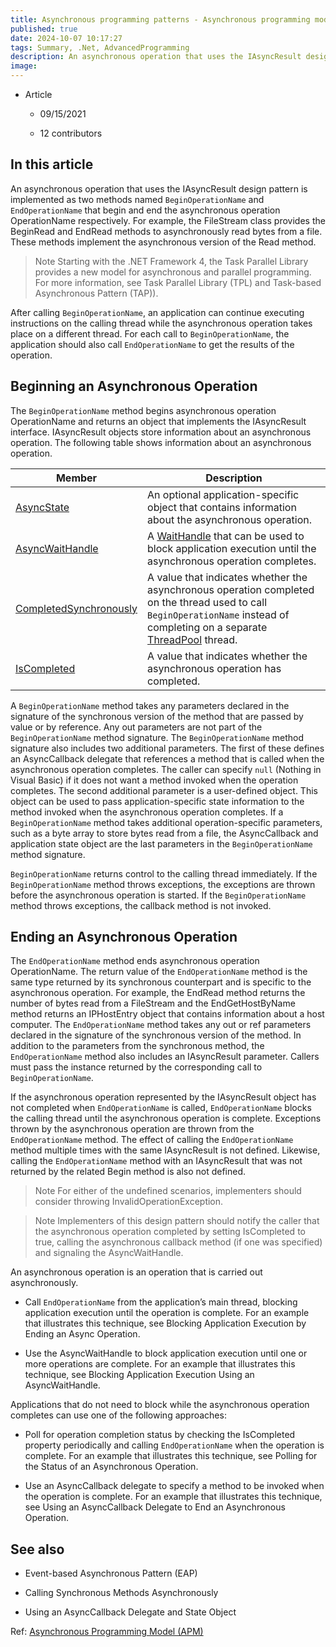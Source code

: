 ```yaml
---
title: Asynchronous programming patterns - Asynchronous programming model (APM) - Overview
published: true
date: 2024-10-07 10:17:27
tags: Summary, .Net, AdvancedProgramming
description: An asynchronous operation that uses the IAsyncResult design pattern is implemented as two methods named BeginOperationName and EndOperationName that begin and end the asynchronous operation OperationName respectively. For example, the FileStream class provides the BeginRead and EndRead methods to asynchronously read bytes from a file. These methods implement the asynchronous version of the Read method.
image:
---
```

- Article

  - 09/15/2021

  - 12 contributors

## In this article

An asynchronous operation that uses the IAsyncResult design pattern is implemented as two methods named ```BeginOperationName``` and ```EndOperationName``` that begin and end the asynchronous operation OperationName respectively. For example, the FileStream class provides the BeginRead and EndRead methods to asynchronously read bytes from a file. These methods implement the asynchronous version of the Read method.

> Note
Starting with the .NET Framework 4, the Task Parallel Library provides a new model for asynchronous and parallel programming. For more information, see Task Parallel Library (TPL) and Task-based Asynchronous Pattern (TAP)).

After calling ```BeginOperationName```, an application can continue executing instructions on the calling thread while the asynchronous operation takes place on a different thread. For each call to ```BeginOperationName```, the application should also call ```EndOperationName``` to get the results of the operation.

## Beginning an Asynchronous Operation

The ```BeginOperationName``` method begins asynchronous operation OperationName and returns an object that implements the IAsyncResult interface. IAsyncResult objects store information about an asynchronous operation. The following table shows information about an asynchronous operation.

<table><thead>
<tr>
<th>Member</th>
<th>Description</th>
</tr>
</thead>
<tbody>
<tr>
<td><a href="/en-us/dotnet/api/system.iasyncresult.asyncstate" class="no-loc" data-linktype="absolute-path">AsyncState</a></td>
<td>An optional application-specific object that contains information about the asynchronous operation.</td>
</tr>
<tr>
<td><a href="/en-us/dotnet/api/system.iasyncresult.asyncwaithandle" class="no-loc" data-linktype="absolute-path">AsyncWaitHandle</a></td>
<td>A <a href="/en-us/dotnet/api/system.threading.waithandle" class="no-loc" data-linktype="absolute-path">WaitHandle</a> that can be used to block application execution until the asynchronous operation completes.</td>
</tr>
<tr>
<td><a href="/en-us/dotnet/api/system.iasyncresult.completedsynchronously" class="no-loc" data-linktype="absolute-path">CompletedSynchronously</a></td>
<td>A value that indicates whether the asynchronous operation completed on the thread used to call <code>BeginOperationName</code> instead of completing on a separate <a href="/en-us/dotnet/api/system.threading.threadpool" class="no-loc" data-linktype="absolute-path">ThreadPool</a> thread.</td>
</tr>
<tr>
<td><a href="/en-us/dotnet/api/system.iasyncresult.iscompleted" class="no-loc" data-linktype="absolute-path">IsCompleted</a></td>
<td>A value that indicates whether the asynchronous operation has completed.</td>
</tr>
</tbody></table>

A ```BeginOperationName``` method takes any parameters declared in the signature of the synchronous version of the method that are passed by value or by reference. Any out parameters are not part of the ```BeginOperationName``` method signature. The ```BeginOperationName``` method signature also includes two additional parameters. The first of these defines an AsyncCallback delegate that references a method that is called when the asynchronous operation completes. The caller can specify ```null``` (Nothing in Visual Basic) if it does not want a method invoked when the operation completes. The second additional parameter is a user-defined object. This object can be used to pass application-specific state information to the method invoked when the asynchronous operation completes. If a ```BeginOperationName``` method takes additional operation-specific parameters, such as a byte array to store bytes read from a file, the AsyncCallback and application state object are the last parameters in the ```BeginOperationName``` method signature.

 ```BeginOperationName``` returns control to the calling thread immediately. If the ```BeginOperationName``` method throws exceptions, the exceptions are thrown before the asynchronous operation is started. If the ```BeginOperationName``` method throws exceptions, the callback method is not invoked.

## Ending an Asynchronous Operation

The ```EndOperationName``` method ends asynchronous operation OperationName. The return value of the ```EndOperationName``` method is the same type returned by its synchronous counterpart and is specific to the asynchronous operation. For example, the EndRead method returns the number of bytes read from a FileStream and the EndGetHostByName method returns an IPHostEntry object that contains information about a host computer. The ```EndOperationName``` method takes any out or ref parameters declared in the signature of the synchronous version of the method. In addition to the parameters from the synchronous method, the ```EndOperationName``` method also includes an IAsyncResult parameter. Callers must pass the instance returned by the corresponding call to ```BeginOperationName```.

If the asynchronous operation represented by the IAsyncResult object has not completed when ```EndOperationName``` is called, ```EndOperationName``` blocks the calling thread until the asynchronous operation is complete. Exceptions thrown by the asynchronous operation are thrown from the ```EndOperationName``` method. The effect of calling the ```EndOperationName``` method multiple times with the same IAsyncResult is not defined. Likewise, calling the ```EndOperationName``` method with an IAsyncResult that was not returned by the related Begin method is also not defined.

> Note
For either of the undefined scenarios, implementers should consider throwing InvalidOperationException.

> Note
Implementers of this design pattern should notify the caller that the asynchronous operation completed by setting IsCompleted to true, calling the asynchronous callback method (if one was specified) and signaling the AsyncWaitHandle.

An asynchronous operation is an operation that is carried out asynchronously.

- Call ```EndOperationName``` from the application’s main thread, blocking application execution until the operation is complete. For an example that illustrates this technique, see Blocking Application Execution by Ending an Async Operation.

- Use the AsyncWaitHandle to block application execution until one or more operations are complete. For an example that illustrates this technique, see Blocking Application Execution Using an AsyncWaitHandle.

Applications that do not need to block while the asynchronous operation completes can use one of the following approaches:

- Poll for operation completion status by checking the IsCompleted property periodically and calling ```EndOperationName``` when the operation is complete. For an example that illustrates this technique, see Polling for the Status of an Asynchronous Operation.

- Use an AsyncCallback delegate to specify a method to be invoked when the operation is complete. For an example that illustrates this technique, see Using an AsyncCallback Delegate to End an Asynchronous Operation.

## See also

- Event-based Asynchronous Pattern (EAP)

- Calling Synchronous Methods Asynchronously

- Using an AsyncCallback Delegate and State Object

Ref: [Asynchronous Programming Model (APM)](https://learn.microsoft.com/en-us/dotnet/standard/asynchronous-programming-patterns/asynchronous-programming-model-apm)